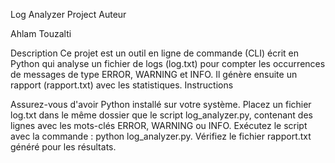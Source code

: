 Log Analyzer Project
Auteur

Ahlam Touzalti

Description
Ce projet est un outil en ligne de commande (CLI) écrit en Python qui analyse un fichier de logs (log.txt) pour compter les occurrences de messages de type ERROR, WARNING et INFO. Il génère ensuite un rapport (rapport.txt) avec les statistiques.
Instructions

Assurez-vous d'avoir Python installé sur votre système.
Placez un fichier log.txt dans le même dossier que le script log_analyzer.py, contenant des lignes avec les mots-clés ERROR, WARNING ou INFO.
Exécutez le script avec la commande : python log_analyzer.py.
Vérifiez le fichier rapport.txt généré pour les résultats.

